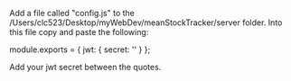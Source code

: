 Add a file called "config.js" to the /Users/clc523/Desktop/myWebDev/meanStockTracker/server folder. Into this file copy and paste the following:

module.exports = {
  jwt: {
    secret: ''
  }
};

Add your jwt secret between the quotes.
